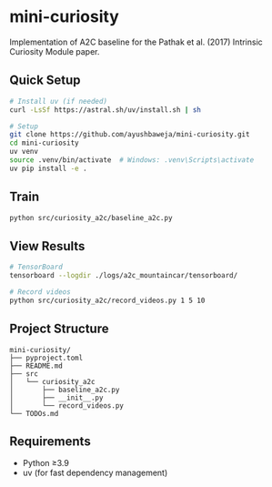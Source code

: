 # mini-curiosity

Implementation of A2C baseline for the Pathak et al. (2017) Intrinsic Curiosity Module paper.

## Quick Setup

```bash
# Install uv (if needed)
curl -LsSf https://astral.sh/uv/install.sh | sh

# Setup
git clone https://github.com/ayushbaweja/mini-curiosity.git
cd mini-curiosity
uv venv
source .venv/bin/activate  # Windows: .venv\Scripts\activate
uv pip install -e .
```

## Train

```bash
python src/curiosity_a2c/baseline_a2c.py
```

## View Results

```bash
# TensorBoard
tensorboard --logdir ./logs/a2c_mountaincar/tensorboard/

# Record videos
python src/curiosity_a2c/record_videos.py 1 5 10
```

## Project Structure

```
mini-curiosity/
├── pyproject.toml
├── README.md
├── src
│   └── curiosity_a2c
│       ├── baseline_a2c.py
│       ├── __init__.py
│       └── record_videos.py
└── TODOs.md
```

## Requirements

- Python ≥3.9
- uv (for fast dependency management)
